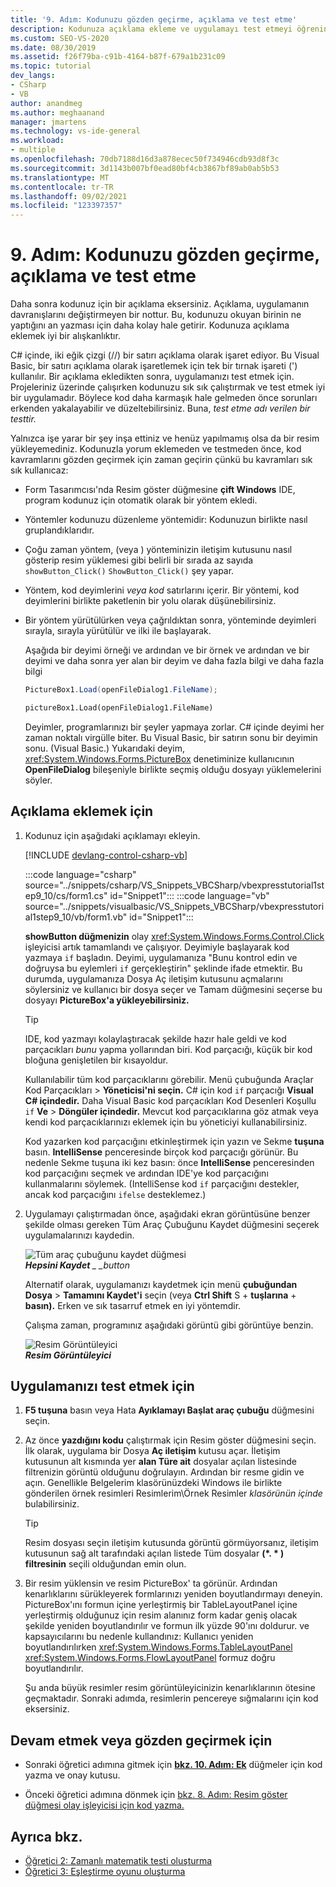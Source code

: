 ```yaml
---
title: '9. Adım: Kodunuzu gözden geçirme, açıklama ve test etme'
description: Kodunuza açıklama ekleme ve uygulamayı test etmeyi öğrenin.
ms.custom: SEO-VS-2020
ms.date: 08/30/2019
ms.assetid: f26f79ba-c91b-4164-b87f-679a1b231c09
ms.topic: tutorial
dev_langs:
- CSharp
- VB
author: anandmeg
ms.author: meghaanand
manager: jmartens
ms.technology: vs-ide-general
ms.workload:
- multiple
ms.openlocfilehash: 70db7188d16d3a878ecec50f734946cdb93d8f3c
ms.sourcegitcommit: 3d1143b007bf0ead80bf4cb3867bf89ab0ab5b53
ms.translationtype: MT
ms.contentlocale: tr-TR
ms.lasthandoff: 09/02/2021
ms.locfileid: "123397357"
---
```

# <a name="step-9-review-comment-and-test-your-code"></a>9. Adım: Kodunuzu gözden geçirme, açıklama ve test etme

Daha sonra kodunuz için bir açıklama eksersiniz. Açıklama, uygulamanın davranışlarını değiştirmeyen bir nottur. Bu, kodunuzu okuyan birinin ne yaptığını an yazması için daha kolay hale getirir. Kodunuza açıklama eklemek iyi bir alışkanlıktır.

C# içinde, iki eğik çizgi (//) bir satırı açıklama olarak işaret ediyor. Bu Visual Basic, bir satırı açıklama olarak işaretlemek için tek bir tırnak işareti (') kullanılır. Bir açıklama ekledikten sonra, uygulamanızı test etmek için. Projeleriniz üzerinde çalışırken kodunuzu sık sık çalıştırmak ve test etmek iyi bir uygulamadır. Böylece kod daha karmaşık hale gelmeden önce sorunları erkenden yakalayabilir ve düzeltebilirsiniz. Buna, *test etme adı verilen bir testtir.*

Yalnızca işe yarar bir şey inşa ettiniz ve henüz yapılmamış olsa da bir resim yükleyemediniz. Kodunuzla yorum eklemeden ve testmeden önce, kod kavramlarını gözden geçirmek için zaman geçirin çünkü bu kavramları sık sık kullanıcaz:

- Form Tasarımcısı'nda Resim  göster düğmesine **çift Windows** IDE, program kodunuz  için otomatik olarak bir yöntem ekledi.

- Yöntemler kodunuzu düzenleme yöntemidir: Kodunuzun birlikte nasıl gruplandıklarıdır.

- Çoğu zaman yöntem, (veya ) yönteminizin iletişim kutusunu nasıl gösterip resim yüklemesi gibi belirli bir sırada az sayıda `showButton_Click()` `ShowButton_Click()` şey yapar.

- Yöntem, kod deyimlerini *veya kod* satırlarını içerir. Bir yöntemi, kod deyimlerini birlikte paketlenin bir yolu olarak düşünebilirsiniz.

- Bir yöntem yürütülürken veya çağrıldıktan sonra, yönteminde deyimleri sırayla, sırayla yürütülür ve ilki ile başlayarak.

   Aşağıda bir deyimi örneği ve ardından ve bir örnek ve ardından ve bir deyimi ve daha sonra yer alan bir deyim ve daha fazla bilgi ve daha fazla bilgi

  ```csharp
  PictureBox1.Load(openFileDialog1.FileName);
  ```

  ```vb
  pictureBox1.Load(openFileDialog1.FileName)
  ```

   Deyimler, programlarınızı bir şeyler yapmaya zorlar. C# içinde deyimi her zaman noktalı virgülle biter. Bu Visual Basic, bir satırın sonu bir deyimin sonu. (Visual Basic.) Yukarıdaki deyim, <xref:System.Windows.Forms.PictureBox> denetiminize kullanıcının **OpenFileDialog** bileşeniyle birlikte seçmiş olduğu dosyayı yüklemelerini söyler.

## <a name="to-add-comments"></a>Açıklama eklemek için

1. Kodunuz için aşağıdaki açıklamayı ekleyin.

     [!INCLUDE [devlang-control-csharp-vb](./includes/devlang-control-csharp-vb.md)]

     :::code language="csharp" source="../snippets/csharp/VS_Snippets_VBCSharp/vbexpresstutorial1step9_10/cs/form1.cs" id="Snippet1":::
     :::code language="vb" source="../snippets/visualbasic/VS_Snippets_VBCSharp/vbexpresstutorial1step9_10/vb/form1.vb" id="Snippet1":::

    **showButton düğmenizin** olay <xref:System.Windows.Forms.Control.Click> işleyicisi artık tamamlandı ve çalışıyor. Deyimiyle başlayarak kod yazmaya `if` başladın. Deyimi, uygulamanıza "Bunu kontrol edin ve doğruysa bu eylemleri `if` gerçekleştirin" şeklinde ifade etmektir. Bu durumda, uygulamanıza Dosya Aç  iletişim kutusunu açmalarını söylersiniz ve kullanıcı bir  dosya seçer ve Tamam düğmesini seçerse bu dosyayı **PictureBox'a yükleyebilirsiniz.**

    > [!TIP]
    > IDE, kod yazmayı kolaylaştıracak şekilde hazır hale geldi ve kod parçacıkları *bunu* yapma yollarından biri. Kod parçacığı, küçük bir kod bloğuna genişletilen bir kısayoldur.
    >
    >  Kullanılabilir tüm kod parçacıklarını görebilir. Menü çubuğunda Araçlar Kod Parçacıkları  >  **Yöneticisi'ni seçin.** C# için kod `if` parçacığı **Visual C# içindedir.** Daha Visual Basic kod parçacıkları Kod Desenleri Koşullu `if` **Ve**  >  **Döngüler içindedir.** Mevcut kod parçacıklarına göz atmak veya kendi kod parçacıklarınızı eklemek için bu yöneticiyi kullanabilirsiniz.
    >
    >  Kod yazarken kod parçacığını etkinleştirmek için yazın ve Sekme **tuşuna** basın. **IntelliSense** penceresinde birçok kod parçacığı görünür. Bu  nedenle Sekme tuşuna iki kez basın: önce **IntelliSense** penceresinden kod parçacığını seçmek ve ardından IDE'ye kod parçacığını kullanmalarını söylemek. (IntelliSense kod `if` parçacığını destekler, ancak kod parçacığını `ifelse` desteklemez.)

1. Uygulamayı çalıştırmadan önce, aşağıdaki ekran  görüntüsüne benzer şekilde olması gereken Tüm Araç Çubuğunu Kaydet düğmesini seçerek uygulamalarınızı kaydedin.

     ![Tüm araç çubuğunu kaydet düğmesi](../ide/media/express_iconsaveall.png)<br>
***Hepsini Kaydet** _ _button*

     Alternatif olarak, uygulamanızı kaydetmek için menü **çubuğundan Dosya**  >  **Tamamını Kaydet'i** seçin (veya **Ctrl Shift** S + **tuşlarına** + **basın).** Erken ve sık tasarruf etmek en iyi yöntemdir.

     Çalışma zaman, programınız aşağıdaki görüntü gibi görüntüye benzin.

     ![Resim Görüntüleyici](../ide/media/express_pictureviewerdonerun.png)<br>***Resim Görüntüleyici***

## <a name="to-test-your-app"></a>Uygulamanızı test etmek için

1. **F5 tuşuna** basın veya Hata **Ayıklamayı Başlat araç çubuğu** düğmesini seçin.

1. Az önce **yazdığını kodu** çalıştırmak için Resim göster düğmesini seçin. İlk olarak, uygulama bir Dosya **Aç iletişim** kutusu açar. İletişim kutusunun alt kısmında yer **alan Türe ait** dosyalar açılan listesinde filtrenizin görüntü olduğunu doğrulayın. Ardından bir resme gidin ve açın. Genellikle Belgelerim klasörünüzdeki Windows ile birlikte gönderilen  örnek resimleri Resimlerim\Örnek Resimler *klasörünün içinde* bulabilirsiniz.

    > [!TIP]
    > Resim dosyası seçin iletişim kutusunda  görüntü görmüyorsanız, iletişim kutusunun sağ alt tarafındaki açılan listede Tüm dosyalar **(*. \* ) filtresinin** seçili olduğundan emin olun.

1. Bir resim yüklensin ve resim PictureBox' ta görünür. Ardından kenarlıklarını sürükleyerek formlarınızı yeniden boyutlandırmayı deneyin. PictureBox'ını formun içine yerleştirmiş bir TableLayoutPanel içine yerleştirmiş olduğunuz için resim alanınız form kadar geniş olacak şekilde yeniden boyutlandırılır ve formun ilk yüzde 90'ını doldurur. ve kapsayıcılarını bu nedenle kullandınız: Kullanıcı yeniden boyutlandırılırken <xref:System.Windows.Forms.TableLayoutPanel> <xref:System.Windows.Forms.FlowLayoutPanel> formuz doğru boyutlandırılır.

     Şu anda büyük resimler resim görüntüleyicinizin kenarlıklarının ötesine geçmaktadır. Sonraki adımda, resimlerin pencereye sığmalarını için kod eksersiniz.

## <a name="to-continue-or-review"></a>Devam etmek veya gözden geçirmek için

- Sonraki öğretici adımına gitmek için **[bkz. 10. Adım: Ek](../ide/step-10-write-code-for-additional-buttons-and-a-check-box.md)** düğmeler için kod yazma ve onay kutusu.

- Önceki öğretici adımına dönmek için [bkz. 8. Adım: Resim göster düğmesi olay işleyicisi için kod yazma.](../ide/step-8-write-code-for-the-show-a-picture-button-event-handler.md)

## <a name="see-also"></a>Ayrıca bkz.

* [Öğretici 2: Zamanlı matematik testi oluşturma](tutorial-2-create-a-timed-math-quiz.md)
* [Öğretici 3: Eşleştirme oyunu oluşturma](tutorial-3-create-a-matching-game.md)
